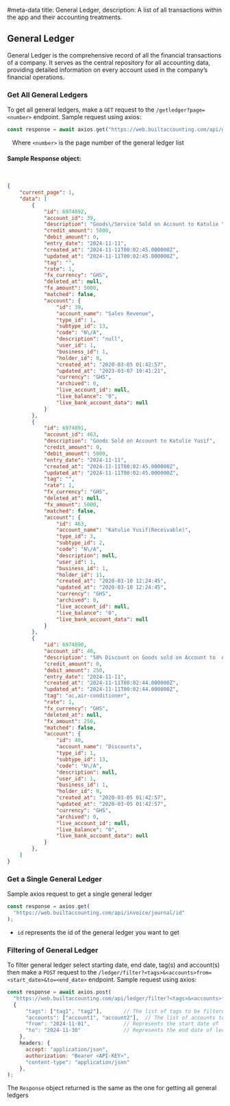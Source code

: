 #meta-data title: General Ledger, description: A list of all transactions within the app and their accounting treatments.

## General Ledger

General Ledger is the comprehensive record of all the financial transactions of a company. It serves as the central repository for all accounting data, providing detailed information on every account used in the company’s financial operations.

### Get All General Ledgers

To get all general ledgers, make a `GET` request to the `/getledger?page=<number>` endpoint. Sample request using axios:

```js
const response = await axios.get("https://web.builtaccounting.com/api/getledger?page=<number>");
```
  
Where `<number>` is the page number of the general ledger list

#### Sample Response object:
    
```json
{
    "current_page": 1,
    "data": [
        {
            "id": 6974892,
            "account_id": 39,
            "description": "Goods\/Service Sold on Account to Katulie Yusif",
            "credit_amount": 5000,
            "debit_amount": 0,
            "entry_date": "2024-11-11",
            "created_at": "2024-11-11T00:02:45.000000Z",
            "updated_at": "2024-11-11T00:02:45.000000Z",
            "tag": "",
            "rate": 1,
            "fx_currency": "GHS",
            "deleted_at": null,
            "fx_amount": 5000,
            "matched": false,
            "account": {
                "id": 39,
                "account_name": "Sales Revenue",
                "type_id": 1,
                "subtype_id": 13,
                "code": "N\/A",
                "description": "null",
                "user_id": 1,
                "business_id": 1,
                "holder_id": 0,
                "created_at": "2020-03-05 01:42:57",
                "updated_at": "2023-03-07 19:41:21",
                "currency": "GHS",
                "archived": 0,
                "live_account_id": null,
                "live_balance": "0",
                "live_bank_account_data": null
            }
        },
        {
            "id": 6974891,
            "account_id": 463,
            "description": "Goods Sold on Account to Katulie Yusif",
            "credit_amount": 0,
            "debit_amount": 5000,
            "entry_date": "2024-11-11",
            "created_at": "2024-11-11T00:02:45.000000Z",
            "updated_at": "2024-11-11T00:02:45.000000Z",
            "tag": "",
            "rate": 1,
            "fx_currency": "GHS",
            "deleted_at": null,
            "fx_amount": 5000,
            "matched": false,
            "account": {
                "id": 463,
                "account_name": "Katulie Yusif(Receivable)",
                "type_id": 3,
                "subtype_id": 2,
                "code": "N\/A",
                "description": null,
                "user_id": 1,
                "business_id": 1,
                "holder_id": 11,
                "created_at": "2020-03-10 12:24:45",
                "updated_at": "2020-03-10 12:24:45",
                "currency": "GHS",
                "archived": 0,
                "live_account_id": null,
                "live_balance": "0",
                "live_bank_account_data": null
            }
        },
        {
            "id": 6974890,
            "account_id": 40,
            "description": "50% Discount on Goods sold on Account to  Abraham Lincoln Don",
            "credit_amount": 0,
            "debit_amount": 250,
            "entry_date": "2024-11-11",
            "created_at": "2024-11-11T00:02:44.000000Z",
            "updated_at": "2024-11-11T00:02:44.000000Z",
            "tag": "ac,air-conditioner",
            "rate": 1,
            "fx_currency": "GHS",
            "deleted_at": null,
            "fx_amount": 250,
            "matched": false,
            "account": {
                "id": 40,
                "account_name": "Discounts",
                "type_id": 1,
                "subtype_id": 13,
                "code": "N\/A",
                "description": null,
                "user_id": 1,
                "business_id": 1,
                "holder_id": 0,
                "created_at": "2020-03-05 01:42:57",
                "updated_at": "2020-03-05 01:42:57",
                "currency": "GHS",
                "archived": 0,
                "live_account_id": null,
                "live_balance": "0",
                "live_bank_account_data": null
            }
        },
    ]
}
```

### Get a Single General Ledger

Sample axios request to get a single general ledger

```js
const response = axios.get(
  "https://web.builtaccounting.com/api/invoice/journal/id"
);
```

- `id` represents the id of the general ledger you want to get

### Filtering of General Ledger

To filter general ledger select starting date, end date, tag(s) and account(s) then make a `POST` request to the `/ledger/filter?<tags>&<accounts>from=<start_date>&to=<end_date>` endpoint. Sample request using axios:

```js
const response = await axios.post(
  "https://web.builtaccounting.com/api/ledger/filter?<tags>&<accounts>from=<start_date>&to=<end_date>",
  {
      "tags": ["tag1", "tag2"],       // The list of tags to be filtered
      "accounts": ["account1", "account2"],  // The list of accounts to be filtered
      "from": "2024-11-01",           // Represents the start date of ledgers to be filtered
      "to": "2024-11-30"              // Represents the end date of ledgers to be filtered
    },
    headers: {
      accept: "application/json",
      authorization: "Bearer <API-KEY>",
      "content-type": "application/json"
    },
);
```

The `Response` object returned is the same as the one for getting all general ledgers

